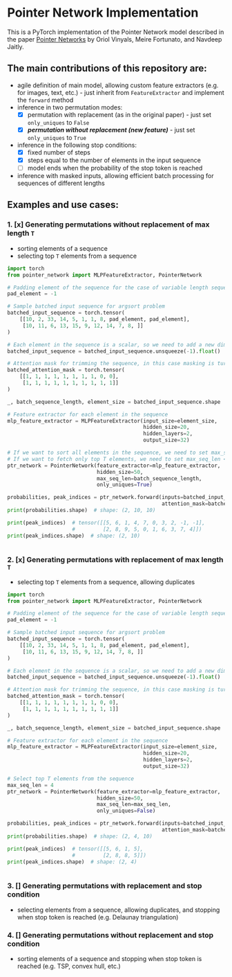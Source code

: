 # Pointer Network Implementation

This is a PyTorch implementation of the Pointer Network model described in the paper [Pointer Networks](https://arxiv.org/abs/1506.03134) by Oriol Vinyals, Meire Fortunato, and Navdeep Jaitly.

## The main contributions of this repository are:
- agile definition of main model, allowing custom feature extractors (e.g. for images, text, etc.) - just inherit from `FeatureExtractor` and implement the `forward` method
- inference in two permutation modes:
  - [x] permutation with replacement (as in the original paper) - just set `only_uniques` to `False`
  - [x] ***permutation without replacement (new feature)*** - just set `only_uniques` to `True`
- inference in the following stop conditions:
  - [x] fixed number of steps
  - [x] steps equal to the number of elements in the input sequence
  - [ ] model ends when the probability of the stop token is reached
- inference with masked inputs, allowing efficient batch processing for sequences of different lengths

## Examples and use cases:

### 1. [x] Generating permutations without replacement of max length `T` 
- sorting elements of a sequence
- selecting top `T` elements from a sequence
```python
import torch
from pointer_network import MLPFeatureExtractor, PointerNetwork

# Padding element of the sequence for the case of variable length sequences in the batch
pad_element = -1

# Sample batched input sequence for argsort problem
batched_input_sequence = torch.tensor(
    [[10, 2, 33, 14, 5, 1, 1, 8, pad_element, pad_element],
     [10, 11, 6, 13, 15, 9, 12, 14, 7, 8, ]]
)

# Each element in the sequence is a scalar, so we need to add a new dimension to the tensor
batched_input_sequence = batched_input_sequence.unsqueeze(-1).float()

# Attention mask for trimming the sequence, in this case masking is turned off on padded elements
batched_attention_mask = torch.tensor(
    [[1, 1, 1, 1, 1, 1, 1, 1, 0, 0],
     [1, 1, 1, 1, 1, 1, 1, 1, 1, 1]]
)

_, batch_sequence_length, element_size = batched_input_sequence.shape

# Feature extractor for each element in the sequence
mlp_feature_extractor = MLPFeatureExtractor(input_size=element_size,
                                            hidden_size=20,
                                            hidden_layers=2,
                                            output_size=32)

# If we want to sort all elements in the sequence, we need to set max_seq_len >= batch_sequence_length
# If we want to fetch only top T elements, we need to set max_seq_len < batch_sequence_length
ptr_network = PointerNetwork(feature_extractor=mlp_feature_extractor,
                             hidden_size=50,
                             max_seq_len=batch_sequence_length,
                             only_uniques=True)

probabilities, peak_indices = ptr_network.forward(inputs=batched_input_sequence,
                                                  attention_mask=batched_attention_mask)
print(probabilities.shape)  # shape: (2, 10, 10)

print(peak_indices)  # tensor([[5, 6, 1, 4, 7, 0, 3, 2, -1, -1],
                     #         [2, 8, 9, 5, 0, 1, 6, 3, 7, 4]])
print(peak_indices.shape)  # shape: (2, 10)
  
```

### 2. [x] Generating permutations with replacement of max length `T`
- selecting top `T` elements from a sequence, allowing duplicates
```python
import torch
from pointer_network import MLPFeatureExtractor, PointerNetwork

# Padding element of the sequence for the case of variable length sequences in the batch
pad_element = -1

# Sample batched input sequence for argsort problem
batched_input_sequence = torch.tensor(
    [[10, 2, 33, 14, 5, 1, 1, 8, pad_element, pad_element],
     [10, 11, 6, 13, 15, 9, 12, 14, 7, 8, ]]
)

# Each element in the sequence is a scalar, so we need to add a new dimension to the tensor
batched_input_sequence = batched_input_sequence.unsqueeze(-1).float()

# Attention mask for trimming the sequence, in this case masking is turned off on padded elements
batched_attention_mask = torch.tensor(
    [[1, 1, 1, 1, 1, 1, 1, 1, 0, 0],
     [1, 1, 1, 1, 1, 1, 1, 1, 1, 1]]
)

_, batch_sequence_length, element_size = batched_input_sequence.shape

# Feature extractor for each element in the sequence
mlp_feature_extractor = MLPFeatureExtractor(input_size=element_size,
                                            hidden_size=20,
                                            hidden_layers=2,
                                            output_size=32)

# Select top T elements from the sequence
max_seq_len = 4
ptr_network = PointerNetwork(feature_extractor=mlp_feature_extractor,
                             hidden_size=50,
                             max_seq_len=max_seq_len,
                             only_uniques=False)

probabilities, peak_indices = ptr_network.forward(inputs=batched_input_sequence,
                                                  attention_mask=batched_attention_mask)
print(probabilities.shape)  # shape: (2, 4, 10)

print(peak_indices)  # tensor([[5, 6, 1, 5],
                     #         [2, 8, 8, 5]])
print(peak_indices.shape)  # shape: (2, 4)
  
```

### 3. [] Generating permutations with replacement and stop condition
- selecting elements from a sequence, allowing duplicates, and stopping when stop token is reached (e.g. Delaunay triangulation)

### 4. [] Generating permutations without replacement and stop condition
- sorting elements of a sequence and stopping when stop token is reached (e.g. TSP, convex hull, etc.)
